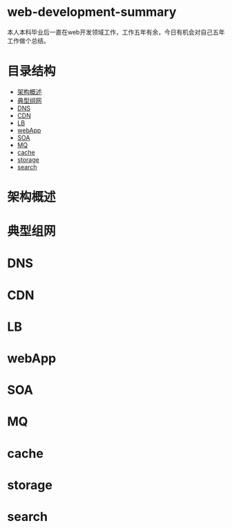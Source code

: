 # web-development-summary
本人本科毕业后一直在web开发领域工作，工作五年有余，今日有机会对自己五年工作做个总结。
# 目录结构
* <a href="README.md#architecture">架构概述</a>
* <a href="README.md#network">典型组网</a>
* <a href="README.md#DNS">DNS</a>
* <a href="README.md#CDN">CDN</a>
* <a href="README.md#LB">LB</a>
* <a href="README.md#webApp">webApp</a>
* <a href="README.md#SOA">SOA</a>
* <a href="README.md#MQ">MQ</a>
* <a href="README.md#cache">cache</a>
* <a href="README.md#storage">storage</a>
* <a href="README.md#search">search</a>


# <a name="architecture">架构概述</a>


# <a name="network">典型组网</a>


# <a name="DNS">DNS</a>


# <a name="CDN">CDN</a>


# <a name="LB">LB</a>


# <a name="webApp">webApp</a>


# <a name="SOA">SOA</a>


# <a name="MQ">MQ</a>


# <a name="cache">cache</a>


# <a name="storage">storage</a>


# <a name="search">search</a>

